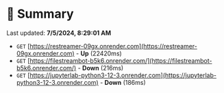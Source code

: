 # 📖 Summary
Last updated: **7/5/2024, 8:29:01 AM**

- `GET` [https://restreamer-09gx.onrender.com](https://restreamer-09gx.onrender.com) - **Up** (22420ms)
- `GET` [https://filestreambot-b5k6.onrender.com/](https://filestreambot-b5k6.onrender.com/) - **Down** (216ms)
- `GET` [https://jupyterlab-python3-12-3.onrender.com](https://jupyterlab-python3-12-3.onrender.com) - **Down** (186ms)
